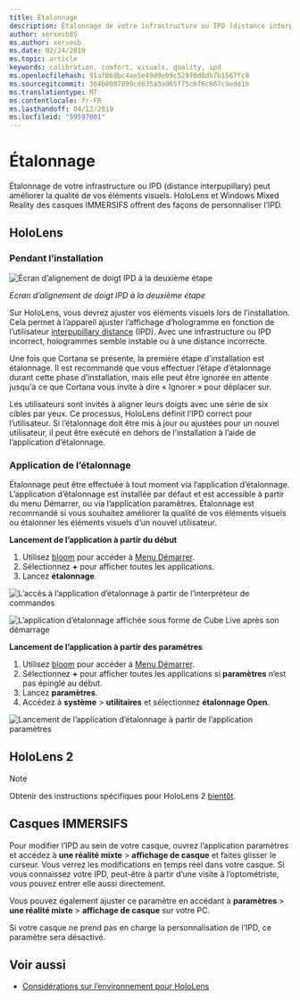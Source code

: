 ```yaml
---
title: Étalonnage
description: Étalonnage de votre infrastructure ou IPD (distance interpupillary) peut améliorer la qualité de vos éléments visuels. HoloLens et Windows Mixed Reality des casques IMMERSIFS offrent des façons de personnaliser l’IPD.
author: xerxesb85
ms.author: xerxesb
ms.date: 02/24/2019
ms.topic: article
keywords: calibration, comfort, visuals, quality, ipd
ms.openlocfilehash: 91af069bc4ae5e49d9eb9c529f0d0db7b1567fc8
ms.sourcegitcommit: 384b0087899cd835a3a965f75c6f6c607c9edd1b
ms.translationtype: MT
ms.contentlocale: fr-FR
ms.lasthandoff: 04/12/2019
ms.locfileid: "59597001"
---
```

# <a name="calibration"></a>Étalonnage

Étalonnage de votre infrastructure ou IPD (distance interpupillary) peut améliorer la qualité de vos éléments visuels. HoloLens et Windows Mixed Reality des casques IMMERSIFS offrent des façons de personnaliser l’IPD.

## <a name="hololens"></a>HoloLens

### <a name="during-setup"></a>Pendant l’installation

![Écran d’alignement de doigt IPD à la deuxième étape](images/ipd-finger-alignment-300px.jpg)<br>

*Écran d’alignement de doigt IPD à la deuxième étape*

Sur HoloLens, vous devrez ajuster vos éléments visuels lors de l’installation. Cela permet à l’appareil ajuster l’affichage d’hologramme en fonction de l’utilisateur [interpupillary distance](https://en.wikipedia.org/wiki/Interpupillary_distance) (IPD). Avec une infrastructure ou IPD incorrect, hologrammes semble instable ou à une distance incorrecte.

Une fois que Cortana se présente, la première étape d’installation est étalonnage. Il est recommandé que vous effectuer l’étape d’étalonnage durant cette phase d’installation, mais elle peut être ignorée en attente jusqu'à ce que Cortana vous invite à dire « Ignorer » pour déplacer sur.

Les utilisateurs sont invités à aligner leurs doigts avec une série de six cibles par yeux. Ce processus, HoloLens définit l’IPD correct pour l’utilisateur. Si l’étalonnage doit être mis à jour ou ajustées pour un nouvel utilisateur, il peut être exécuté en dehors de l’installation à l’aide de l’application d’étalonnage.

### <a name="calibration-app"></a>Application de l’étalonnage

Étalonnage peut être effectuée à tout moment via l’application d’étalonnage. L’application d’étalonnage est installée par défaut et est accessible à partir du menu Démarrer, ou via l’application paramètres. Étalonnage est recommandé si vous souhaitez améliorer la qualité de vos éléments visuels ou étalonner les éléments visuels d’un nouvel utilisateur.

**Lancement de l’application à partir du début**
1. Utilisez [bloom](gestures.md#bloom) pour accéder à [Menu Démarrer](navigating-the-windows-mixed-reality-home.md#start-menu).
2. Sélectionnez **+** pour afficher toutes les applications.
3. Lancez **étalonnage**.

![L’accès à l’application d’étalonnage à partir de l’interpréteur de commandes](images/calibration-shell.png)

![L’application d’étalonnage affichée sous forme de Cube Live après son démarrage](images/calibration-livecube-200px.png)

**Lancement de l’application à partir des paramètres**
1. Utilisez [bloom](gestures.md#bloom) pour accéder à [Menu Démarrer](navigating-the-windows-mixed-reality-home.md#start-menu).
2. Sélectionnez **+** pour afficher toutes les applications si **paramètres** n’est pas épinglé au début.
3. Lancez **paramètres**.
4. Accédez à **système** > **utilitaires** et sélectionnez **étalonnage Open**.

![Lancement de l’application d’étalonnage à partir de l’application paramètres](images/calibration-settings-500px.jpg)

## <a name="hololens-2"></a>HoloLens 2

> [!NOTE]
> Obtenir des instructions spécifiques pour HoloLens 2 [bientôt](index.md#news-and-notes).

## <a name="immersive-headsets"></a>Casques IMMERSIFS

Pour modifier l’IPD au sein de votre casque, ouvrez l’application paramètres et accédez à **une réalité mixte** > **affichage de casque** et faites glisser le curseur. Vous verrez les modifications en temps réel dans votre casque. Si vous connaissez votre IPD, peut-être à partir d’une visite à l’optométriste, vous pouvez entrer elle aussi directement.

Vous pouvez également ajuster ce paramètre en accédant à **paramètres** > **une réalité mixte** > **affichage de casque** sur votre PC.

Si votre casque ne prend pas en charge la personnalisation de l’IPD, ce paramètre sera désactivé.

## <a name="see-also"></a>Voir aussi
* [Considérations sur l’environnement pour HoloLens](environment-considerations-for-hololens.md)
